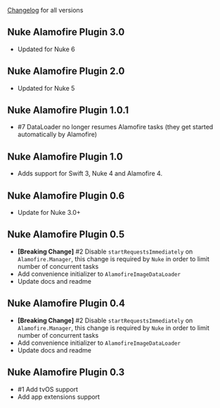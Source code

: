  [Changelog](https://github.com/kean/Nuke-Alamofire-Plugin/releases) for all versions

## Nuke Alamofire Plugin 3.0

- Updated for Nuke 6

## Nuke Alamofire Plugin 2.0

- Updated for Nuke 5

## Nuke Alamofire Plugin 1.0.1

- #7 DataLoader no longer resumes Alamofire tasks (they get started automatically by Alamofire)

## Nuke Alamofire Plugin 1.0

- Adds support for Swift 3, Nuke 4 and Alamofire 4.

## Nuke Alamofire Plugin 0.6

- Update for Nuke 3.0+

## Nuke Alamofire Plugin 0.5

- **[Breaking Change]** #2 Disable `startRequestsImmediately` on `Alamofire.Manager`, this change is required by `Nuke` in order to limit number of concurrent tasks
- Add convenience initializer to `AlamofireImageDataLoader`
- Update docs and readme

## Nuke Alamofire Plugin 0.4

- **[Breaking Change]** #2 Disable `startRequestsImmediately` on `Alamofire.Manager`, this change is required by `Nuke` in order to limit number of concurrent tasks
- Add convenience initializer to `AlamofireImageDataLoader`
- Update docs and readme

## Nuke Alamofire Plugin 0.3

- #1 Add tvOS support
- Add app extensions support
